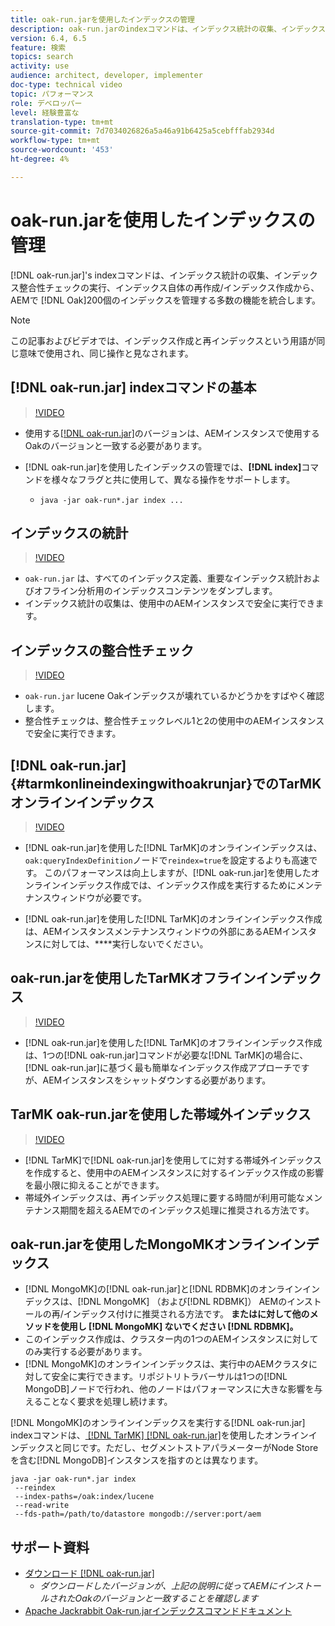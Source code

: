 ```yaml
---
title: oak-run.jarを使用したインデックスの管理
description: oak-run.jarのindexコマンドは、インデックス統計の収集、インデックス整合性チェックの実行、インデックス自体の再インデックス作成から、AEMでOakインデックスを管理する多数の機能を統合します。
version: 6.4, 6.5
feature: 検索
topics: search
activity: use
audience: architect, developer, implementer
doc-type: technical video
topic: パフォーマンス
role: デベロッパー
level: 経験豊富な
translation-type: tm+mt
source-git-commit: 7d7034026826a5a46a91b6425a5cebfffab2934d
workflow-type: tm+mt
source-wordcount: '453'
ht-degree: 4%

---
```



# oak-run.jarを使用したインデックスの管理

[!DNL oak-run.jar]&#39;s indexコマンドは、インデックス統計の収集、インデックス整合性チェックの実行、インデックス自体の再作成/インデックス作成から、AEMで [!DNL Oak]200個のインデックスを管理する多数の機能を統合します。

>[!NOTE]
>
>この記事およびビデオでは、インデックス作成と再インデックスという用語が同じ意味で使用され、同じ操作と見なされます。

## [!DNL oak-run.jar] indexコマンドの基本

>[!VIDEO](https://video.tv.adobe.com/v/21475/?quality=9&learn=on)

* 使用する[[!DNL oak-run.jar]](https://repository.apache.org/service/local/artifact/maven/redirect?r=releases&amp;g=org.apache.jackrabbit&amp;a=oak-run&amp;v=1.8.0)のバージョンは、AEMインスタンスで使用するOakのバージョンと一致する必要があります。
* [!DNL oak-run.jar]を使用したインデックスの管理では、**[!DNL index]**&#x200B;コマンドを様々なフラグと共に使用して、異なる操作をサポートします。

   * `java -jar oak-run*.jar index ...`

## インデックスの統計

>[!VIDEO](https://video.tv.adobe.com/v/21477/?quality=12&learn=on)

* `oak-run.jar` は、すべてのインデックス定義、重要なインデックス統計およびオフライン分析用のインデックスコンテンツをダンプします。
* インデックス統計の収集は、使用中のAEMインスタンスで安全に実行できます。

## インデックスの整合性チェック

>[!VIDEO](https://video.tv.adobe.com/v/21476/?quality=12&learn=on)

* `oak-run.jar` lucene Oakインデックスが壊れているかどうかをすばやく確認します。
* 整合性チェックは、整合性チェックレベル1と2の使用中のAEMインスタンスで安全に実行できます。

## [!DNL oak-run.jar] {#tarmkonlineindexingwithoakrunjar}でのTarMKオンラインインデックス

>[!VIDEO](https://video.tv.adobe.com/v/21479/?quality=12&learn=on)

* [!DNL oak-run.jar]を使用した[!DNL TarMK]のオンラインインデックスは、`oak:queryIndexDefinition`ノードで`reindex=true`を設定するよりも高速です。 このパフォーマンスは向上しますが、[!DNL oak-run.jar]を使用したオンラインインデックス作成では、インデックス作成を実行するためにメンテナンスウィンドウが必要です。

* [!DNL oak-run.jar]を使用した[!DNL TarMK]のオンラインインデックス作成は、AEMインスタンスメンテナンスウィンドウの外部にあるAEMインスタンスに対しては、****&#x200B;実行しないでください。

## oak-run.jarを使用したTarMKオフラインインデックス

>[!VIDEO](https://video.tv.adobe.com/v/21478/?quality=12&learn=on)

* [!DNL oak-run.jar]を使用した[!DNL TarMK]のオフラインインデックス作成は、1つの[!DNL oak-run.jar]コマンドが必要な[!DNL TarMK]の場合に、[!DNL oak-run.jar]に基づく最も簡単なインデックス作成アプローチですが、AEMインスタンスをシャットダウンする必要があります。

## TarMK oak-run.jarを使用した帯域外インデックス

>[!VIDEO](https://video.tv.adobe.com/v/21480/?quality=12&learn=on)

* [!DNL TarMK]で[!DNL oak-run.jar]を使用してに対する帯域外インデックスを作成すると、使用中のAEMインスタンスに対するインデックス作成の影響を最小限に抑えることができます。
* 帯域外インデックスは、再インデックス処理に要する時間が利用可能なメンテナンス期間を超えるAEMでのインデックス処理に推奨される方法です。

## oak-run.jarを使用したMongoMKオンラインインデックス

* [!DNL MongoMK]の[!DNL oak-run.jar]と[!DNL RDBMK]のオンラインインデックスは、[!DNL MongoMK] （および[!DNL RDBMK]） AEMのインストールの再/インデックス付けに推奨される方法です。 **またはに対して他のメソッドを使用し [!DNL MongoMK] ないでください [!DNL RDBMK]。**
* このインデックス作成は、クラスター内の1つのAEMインスタンスに対してのみ実行する必要があります。
* [!DNL MongoMK]のオンラインインデックスは、実行中のAEMクラスタに対して安全に実行できます。リポジトリトラバーサルは1つの[!DNL MongoDB]ノードで行われ、他のノードはパフォーマンスに大きな影響を与えることなく要求を処理し続けます。

[!DNL MongoMK]のオンラインインデックスを実行する[!DNL oak-run.jar] indexコマンドは、[ [!DNL TarMK]  [!DNL oak-run.jar]](#tarmkonlineindexingwithoakrunjar)を使用したオンラインインデックスと同じです。ただし、セグメントストアパラメーターがNode Storeを含む[!DNL MongoDB]インスタンスを指すのとは異なります。

```
java -jar oak-run*.jar index
 --reindex
 --index-paths=/oak:index/lucene
 --read-write
 --fds-path=/path/to/datastore mongodb://server:port/aem
```

## サポート資料

* [ダウンロード [!DNL oak-run.jar]](https://repository.apache.org/#nexus-search;gav~org.apache.jackrabbit~oak-run~~~~kw,versionexpand)
   * *ダウンロードしたバージョンが、上記の説明に従ってAEMにインストールされたOakのバージョンと一致することを確認します*
* [Apache Jackrabbit Oak-run.jarインデックスコマンドドキュメント](https://jackrabbit.apache.org/oak/docs/query/oak-run-indexing.html)
